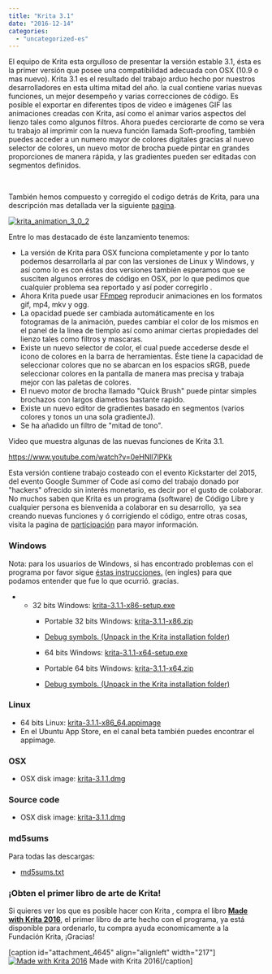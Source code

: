 ```yaml
---
title: "Krita 3.1"
date: "2016-12-14"
categories: 
  - "uncategorized-es"
---
```


El equipo de Krita esta orgulloso de presentar la versión estable 3.1, ésta es la primer versión que posee una compatibilidad adecuada con OSX (10.9 o mas nuevo). Krita 3.1 es el resultado del trabajo arduo hecho por nuestros desarrolladores en esta ultima mitad del año. la cual contiene varias nuevas funciones, un mejor desempeño y varias correcciones de código. Es posible el exportar en diferentes tipos de video e imágenes GIF las animaciones creadas con Krita, así como el animar varios aspectos del lienzo tales como algunos filtros. Ahora puedes cerciorarte de como se vera tu trabajo al imprimir con la nueva función llamada Soft-proofing, también puedes acceder a un numero mayor de colores digitales gracias al nuevo selector de colores, un nuevo motor de brocha puede pintar en grandes proporciones de manera rápida, y las gradientes pueden ser editadas con segmentos definidos.

 

También hemos compuesto y corregido el codigo detrás de Krita, para una descripción mas detallada ver la siguiente [pagina](https://krita.org/es/?page_id=4626&preview=true).

[![krita_animation_3_0_2](../images/krita_animation_3_0_2-1024x826.gif)](https://krita.org/wp-content/uploads/2016/09/krita_animation_3_0_2.gif)

Entre lo mas destacado de éste lanzamiento tenemos:

- La versión de Krita para OSX funciona completamente y por lo tanto podemos desarrollarla al par con las versiones de Linux y Windows, y así como lo es con éstas dos versiones también esperamos que se susciten algunos errores de código en OSX, por lo que pedimos que cualquier problema sea reportado y así poder corregirlo .
- Ahora Krita puede usar [FFmpeg](https://ffmpeg.org) reproducir animaciones en los formatos gif, mp4, mkv y ogg.
- La opacidad puede ser cambiada automáticamente en los fotogramas de la animación, puedes cambiar el color de los mismos en el panel de la linea de tiemplo así como animar ciertas propiedades del lienzo tales como filtros y mascaras.
- Existe un nuevo selector de color, el cual puede accederse desde el icono de colores en la barra de herramientas. Éste tiene la capacidad de seleccionar colores que no se abarcan en los espacios sRGB, puede seleccionar colores en la pantalla de manera mas precisa y trabaja mejor con las paletas de colores.
- El nuevo motor de brocha llamado "Quick Brush" puede pintar simples brochazos con largos diametros bastante rapido.
- Existe un nuevo editor de gradientes basado en segmentos (varios colores y tonos un una sola gradienteJ).
- Se ha añadido un filtro de "mitad de tono".

Video que muestra algunas de las nuevas funciones de Krita 3.1.

https://www.youtube.com/watch?v=0eHNll7lPKk

Esta versión contiene trabajo costeado con el evento Kickstarter del 2015, del evento Google Summer of Code así como del trabajo donado por "hackers" ofrecido sin interés monetario, es decir por el gusto de colaborar. No muchos saben que Krita es un programa (software) de Código Libre y cualquier persona es bienvenida a colaborar en su desarrollo,  ya sea creando nuevas funciones y ó corrigiendo el código, entre otras cosas, visita la pagina de [participación](https://krita.org/es/participa/descripcion-general/) para mayor información.

### Windows

Nota: para los usuarios de Windows, si has encontrado problemas con el programa por favor sigue [éstas instrucciones.](https://docs.krita.org/Dr._Mingw_debugger) (en ingles) para que podamos entender que fue lo que ocurrió. gracias.

- - 32 bits Windows: [krita-3.1.1-x86-setup.exe](http://download.kde.org/stable/krita/3.1.1/krita-3.1.1-x86-setup.exe)
    - Portable 32 bits Windows: [krita-3.1.1-x86.zip](http://download.kde.org/stable/krita/3.1.1/krita-3.1.1-x86.zip)
    - [Debug symbols. (Unpack in the Krita installation folder)](http://download.kde.org/stable/krita/3.1.1/krita-3.1.1-x86-dbg.zip)
    
    - 64 bits Windows: [krita-3.1.1-x64-setup.exe](http://download.kde.org/stable/krita/3.1.1/krita-3.1.1-x64-setup.exe)
    - Portable 64 bits Windows: [krita-3.1.1-x64.zip](http://download.kde.org/stable/krita/3.1.1/krita-3.1.1-x64.zip)
    - [Debug symbols. (Unpack in the Krita installation folder)](http://download.kde.org/stable/krita/3.1.1/krita-3.1.1-x64-dbg.zip)

### Linux

- 64 bits Linux: [krita-3.1.1-x86\_64.appimage](http://download.kde.org/stable/krita/3.1.1/krita-3.1.1-x86_64.appimage)
- En el Ubuntu App Store, en el canal beta también puedes encontrar el appimage.

### OSX

- OSX disk image: [krita-3.1.1.dmg](http://download.kde.org/stable/krita/3.1.1/krita-3.1.1.dmg)

### Source code

- OSX disk image: [krita-3.1.1.dmg](http://download.kde.org/stable/krita/3.1.1/krita-3.1.1.dmg)

### md5sums

Para todas las descargas:

- [md5sums.txt](http://download.kde.org/stable/krita/3.1.1/md5sums.txt)

### ¡Obten el primer libro de arte de Krita!

Si quieres ver los que es posible hacer con Krita , compra el libro [**Made with Krita 2016**](/item/made-with-krita-2016-the-krita-artbook/), el primer libro de arte hecho con el programa, ya está disponible para ordenarlo, tu compra ayuda economicamente a la Fundación Krita, ¡Gracias!

\[caption id="attachment\_4645" align="alignleft" width="217"\][![Made with Krita 2016](../images/cover_small-217x300.png)](https://krita.org/wp-content/uploads/2016/12/cover_small.png) Made with Krita 2016\[/caption\]
